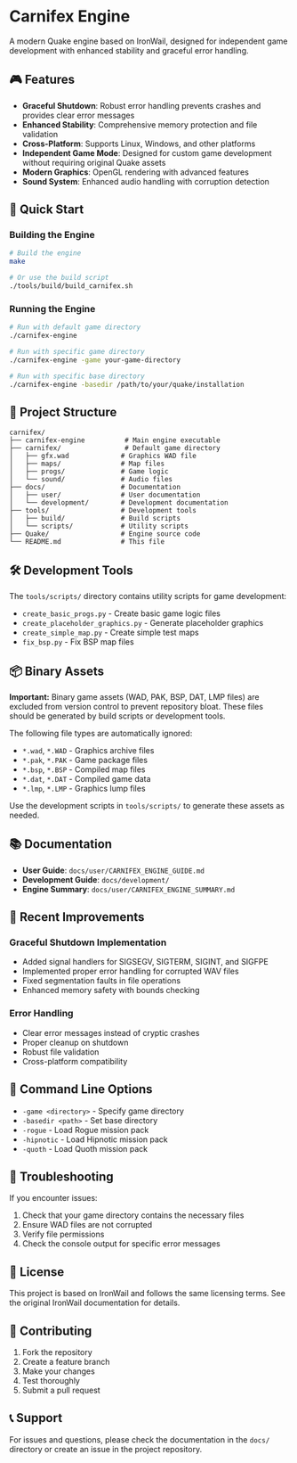 # Carnifex Engine

A modern Quake engine based on IronWail, designed for independent game development with enhanced stability and graceful error handling.

## 🎮 Features

- **Graceful Shutdown**: Robust error handling prevents crashes and provides clear error messages
- **Enhanced Stability**: Comprehensive memory protection and file validation
- **Cross-Platform**: Supports Linux, Windows, and other platforms
- **Independent Game Mode**: Designed for custom game development without requiring original Quake assets
- **Modern Graphics**: OpenGL rendering with advanced features
- **Sound System**: Enhanced audio handling with corruption detection

## 🚀 Quick Start

### Building the Engine

```bash
# Build the engine
make

# Or use the build script
./tools/build/build_carnifex.sh
```

### Running the Engine

```bash
# Run with default game directory
./carnifex-engine

# Run with specific game directory
./carnifex-engine -game your-game-directory

# Run with specific base directory
./carnifex-engine -basedir /path/to/your/quake/installation
```

## 📁 Project Structure

```
carnifex/
├── carnifex-engine          # Main engine executable
├── carnifex/                # Default game directory
│   ├── gfx.wad             # Graphics WAD file
│   ├── maps/               # Map files
│   ├── progs/              # Game logic
│   └── sound/              # Audio files
├── docs/                   # Documentation
│   ├── user/               # User documentation
│   └── development/        # Development documentation
├── tools/                  # Development tools
│   ├── build/              # Build scripts
│   └── scripts/            # Utility scripts
├── Quake/                  # Engine source code
└── README.md               # This file
```

## 🛠️ Development Tools

The `tools/scripts/` directory contains utility scripts for game development:

- `create_basic_progs.py` - Create basic game logic files
- `create_placeholder_graphics.py` - Generate placeholder graphics
- `create_simple_map.py` - Create simple test maps
- `fix_bsp.py` - Fix BSP map files

## 📦 Binary Assets

**Important:** Binary game assets (WAD, PAK, BSP, DAT, LMP files) are excluded from version control to prevent repository bloat. These files should be generated by build scripts or development tools.

The following file types are automatically ignored:
- `*.wad`, `*.WAD` - Graphics archive files
- `*.pak`, `*.PAK` - Game package files  
- `*.bsp`, `*.BSP` - Compiled map files
- `*.dat`, `*.DAT` - Compiled game data
- `*.lmp`, `*.LMP` - Graphics lump files

Use the development scripts in `tools/scripts/` to generate these assets as needed.

## 📚 Documentation

- **User Guide**: `docs/user/CARNIFEX_ENGINE_GUIDE.md`
- **Development Guide**: `docs/development/`
- **Engine Summary**: `docs/user/CARNIFEX_ENGINE_SUMMARY.md`

## 🔧 Recent Improvements

### Graceful Shutdown Implementation
- Added signal handlers for SIGSEGV, SIGTERM, SIGINT, and SIGFPE
- Implemented proper error handling for corrupted WAV files
- Fixed segmentation faults in file operations
- Enhanced memory safety with bounds checking

### Error Handling
- Clear error messages instead of cryptic crashes
- Proper cleanup on shutdown
- Robust file validation
- Cross-platform compatibility

## 🎯 Command Line Options

- `-game <directory>` - Specify game directory
- `-basedir <path>` - Set base directory
- `-rogue` - Load Rogue mission pack
- `-hipnotic` - Load Hipnotic mission pack
- `-quoth` - Load Quoth mission pack

## 🐛 Troubleshooting

If you encounter issues:

1. Check that your game directory contains the necessary files
2. Ensure WAD files are not corrupted
3. Verify file permissions
4. Check the console output for specific error messages

## 📄 License

This project is based on IronWail and follows the same licensing terms. See the original IronWail documentation for details.

## 🤝 Contributing

1. Fork the repository
2. Create a feature branch
3. Make your changes
4. Test thoroughly
5. Submit a pull request

## 📞 Support

For issues and questions, please check the documentation in the `docs/` directory or create an issue in the project repository.